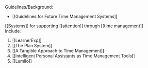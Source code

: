 Guidelines/Background:
- [[Guidelines for Future Time Management Systems]]

[[Systems]] for supporting [[attention]] through [[time management]] include:
1. [[LearnerExp]]
2. [[The Plan System]]
3. [[A Tangible Approach to Time Management]]
4. [[Intelligent Personal Assistants as Time Management Tools]]
5. [[Lumilo]]